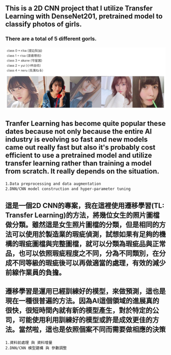 ## This is a 2D CNN project that I utilize Transfer Learning with DenseNet201, pretrained model to classify photos of girls.

### There are a total of 5 different gorls.

![Girls Photo](../Face-Image-Classification/who-is-she.jpg)

## Tranfer Learning has become quite popular these dates because not only because the entire AI industry is evolving so fast and new models came out really fast but also it's probably cost efficient to use a pretrained model and utilize transfer learning rather than training a model from scratch.  It really depends on the situation.

    1.Data preprocessing and data augmentation
    2.DNN/CNN model construction and hyper-parameter tuning

## 這是一個2D CNN的專案，我在這裡使用遷移學習(TL: Transfer Learning)的方法，將幾位女生的照片圖檔做分類。雖然這是女生照片圖檔的分類，但是相同的方法可以使用於製造業的瑕疵偵測，試想如果有足夠的機構的瑕疵圖檔與完整圖檔，就可以分類為瑕疵品與正常品，也可以依照瑕疵程度之不同，分為不同類別，在分成不同等級的瑕疵後可以再做適當的處理，有效的減少前線作業員的負擔。

## 遷移學習是運用已經訓練好的模型，來做預測，這也是現在一種很普遍的方法。因為AI這個領域的進展真的很快，很短時間內就有新的模型產生，對於特定的公司，可能使用利用訓練好的模型或許是成效更佳的方法。當然啦，這也是依照個案不同而需要做相應的決策

    1.資料前處理 與 資料增量
    2.DNN/CNN 模型建構 與 參數調整

